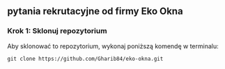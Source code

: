 ## pytania rekrutacyjne od firmy Eko Okna
### Krok 1: Sklonuj repozytorium

Aby sklonować to repozytorium, wykonaj poniższą komendę w terminalu:
```
git clone https://github.com/Gharib84/eko-okna.git

```

